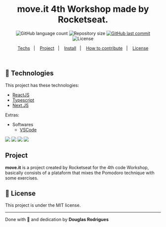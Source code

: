 <h1 align="center">
move.it
4th Workshop made by Rocketseat.
</h1>

<p align="center">
  <img alt="GitHub language count" src="https://img.shields.io/github/languages/count/Zy-on/moveit">

  <img alt="Repository size" src="https://img.shields.io/github/repo-size/Zy-on/moveit">

  <a href="https://github.com/Zy-on/moveit/commits/main">
    <img alt="GitHub last commit" src="https://img.shields.io/github/last-commit/Zy-on/moveit">
  </a>

  <img alt="License" src="https://img.shields.io/badge/license-MIT-brightgreen">
</p>

<p align="center">
  <a href="#rocket-tecnologias">Techs</a>&nbsp;&nbsp;&nbsp;|&nbsp;&nbsp;&nbsp;
  <a href="#pushpin-projeto">Project</a>&nbsp;&nbsp;&nbsp;|&nbsp;&nbsp;&nbsp;
  <a href="#computer-instalacao">Install</a>&nbsp;&nbsp;&nbsp;|&nbsp;&nbsp;&nbsp;
  <a href="#thinking-como-contribuir">How to contribute</a>&nbsp;&nbsp;&nbsp;|&nbsp;&nbsp;&nbsp;
  <a href="#memo-licença">License</a>
</p>

<br>

## :rocket: Technologies

This project has these technologies:

- [ReactJS](https://reactjs.org/)
- [Typescript](https://www.typescriptlang.org/)
- [Next.JS](https://nextjs.org/)

Extras:

- Softwares
  - [VSCode](https://code.visualstudio.com/)

<img src="/screenshots/moveit-home.png">
<img src="/screenshots/moveit-countdown.png">
<img src="/screenshots/moveit-challenge.png">
<img src="/screenshots/moveit-levelUp.png">

## Project

**move.it** is a project created by Rocketseat for the 4th code Workshop, basically consists of a
plataform that mixes the Pomodoro technique with some exercises.

## :memo: License

This project is under the MIT license.

---

Done with 💜 and dedication by **Douglas Rodrigues**

